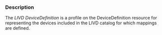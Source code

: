 ### Description

The *LIVD DeviceDefinition* is a profile on the DeviceDefinition resource for representing the devices included in the LIVD catalog for which mappings are defined.